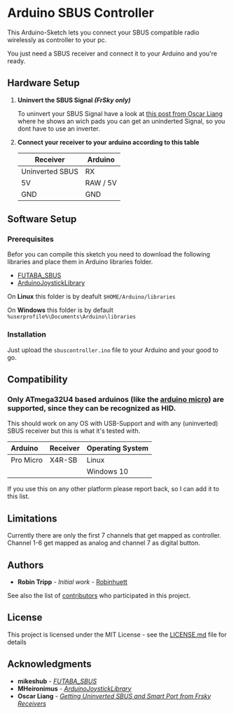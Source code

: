 # Arduino SBUS Controller

This Arduino-Sketch lets you connect your SBUS compatible radio wirelessly as controller to your pc.

You just need a SBUS receiver and connect it to your Arduino and you're ready.

## Hardware Setup

1. **Uninvert the SBUS Signal *(FrSky only)***

   To uninvert your SBUS Signal have a look at [this post from Oscar Liang](https://oscarliang.com/uninverted-sbus-smart-port-frsky-receivers/) where he shows an wich pads you can get an uninderted Signal, so you dont have to use an inverter.

1. **Connect your receiver to your arduino according to this table**

   | Receiver | Arduino |
   | --- | --- |
   | Uninverted SBUS | RX |
   | 5V | RAW / 5V|
   | GND | GND |

## Software Setup

### Prerequisites

Befor you can compile this sketch you need to download the following libraries and place them in Arduino libraries folder.

* [FUTABA_SBUS](https://github.com/mikeshub/FUTABA_SBUS)
* [ArduinoJoystickLibrary](https://github.com/MHeironimus/ArduinoJoystickLibrary)

On **Linux** this folder is by deafult `$HOME/Arduino/libraries`

On **Windows** this folder is by default `%userprofile%\Documents\Arduino\libraries`

### Installation

Just upload the `sbuscontroller.ino` file to your Arduino and your good to go.

## Compatibility

### Only ATmega32U4 based arduinos (like the [arduino micro](https://store.arduino.cc/arduino-micro)) are supported, since they can be recognized as HID.

This should work on any OS with USB-Support and with any (uninverted) SBUS receiver but this is what it's tested with.

| Arduino   | Receiver | Operating System |
| :--- | :--- | :--- |
| Pro Micro | X4R-SB   | Linux |
|  |  | Windows 10 |

If you use this on any other platform please report back, so I can add it to this list.

## Limitations

Currently there are only the first 7 channels that get mapped as controller. Channel 1-6 get mapped as analog and channel 7 as digital button.

## Authors

* **Robin Tripp** - *Initial work* - [Robinhuett](https://github.com/Robinhuett)

See also the list of [contributors](https://github.com/Robinhuett/sbuscontroller/contributors) who participated in this project.

## License

This project is licensed under the MIT License - see the [LICENSE.md](LICENSE.md) file for details

## Acknowledgments

* **mikeshub** - *[FUTABA_SBUS](https://github.com/mikeshub/FUTABA_SBUS)*
* **MHeironimus** - *[ArduinoJoystickLibrary](https://github.com/MHeironimus/ArduinoJoystickLibrary)*
* **Oscar Liang** - *[Getting Uninverted SBUS and Smart Port from Frsky Receivers](https://oscarliang.com/uninverted-sbus-smart-port-frsky-receivers/)*
